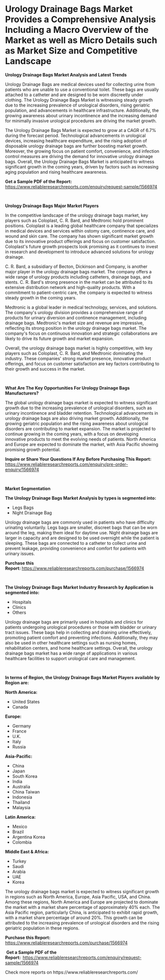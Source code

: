 <p><h1>Urology Drainage Bags Market Provides a Comprehensive Analysis Including a Macro Overview of the Market as well as Micro Details such as Market Size and Competitive Landscape</h1></p><p><strong>Urology Drainage Bags Market Analysis and Latest Trends</strong></p>
<p><p>Urology Drainage Bags are medical devices used for collecting urine from patients who are unable to use a conventional toilet. These bags are usually attached to a catheter and are designed to be worn discreetly under clothing. The Urology Drainage Bags Market is witnessing steady growth due to the increasing prevalence of urological disorders, rising geriatric population, and advancements in healthcare infrastructure. Additionally, the growing awareness about urinary incontinence and the increasing demand for minimally invasive urological procedures are driving the market growth.</p><p>The Urology Drainage Bags Market is expected to grow at a CAGR of 6.7% during the forecast period. Technological advancements in urological devices, increasing healthcare expenditure, and the rising adoption of disposable urology drainage bags are further boosting market growth. Moreover, the growing focus on patient comfort, convenience, and infection control measures are driving the demand for innovative urology drainage bags. Overall, the Urology Drainage Bags Market is anticipated to witness significant growth in the coming years, driven by factors such as increasing aging population and rising healthcare awareness.</p></p>
<p><strong>Get a Sample PDF of the Report:&nbsp;</strong> <a href="https://www.reliableresearchreports.com/enquiry/request-sample/1566974">https://www.reliableresearchreports.com/enquiry/request-sample/1566974</a></p>
<p>&nbsp;</p>
<p><strong>Urology Drainage Bags Major Market Players</strong></p>
<p><p>In the competitive landscape of the urology drainage bags market, key players such as Coloplast, C. R. Bard, and Medtronic hold prominent positions. Coloplast is a leading global healthcare company that specializes in medical devices and services within ostomy care, continence care, and wound and skin care. The company has shown significant market growth due to its innovative product offerings and focus on customer satisfaction. Coloplast's future growth prospects look promising as it continues to invest in research and development to introduce advanced solutions for urology drainage.</p><p>C. R. Bard, a subsidiary of Becton, Dickinson and Company, is another major player in the urology drainage bags market. The company offers a wide range of urology products including catheters, drainage bags, and stents. C. R. Bard's strong presence in the market can be attributed to its extensive distribution network and high-quality products. With a commitment to patient-centric care, the company is expected to witness steady growth in the coming years.</p><p>Medtronic is a global leader in medical technology, services, and solutions. The company's urology division provides a comprehensive range of products for urinary diversion and continence management, including drainage bags. Medtronic's market size and revenue are impressive, reflecting its strong position in the urology drainage bags market. The company's focus on continuous innovation and strategic collaborations are likely to drive its future growth and market expansion.</p><p>Overall, the urology drainage bags market is highly competitive, with key players such as Coloplast, C. R. Bard, and Medtronic dominating the industry. These companies' strong market presence, innovative product offerings, and focus on customer satisfaction are key factors contributing to their growth and success in the market.</p></p>
<p>&nbsp;</p>
<p><strong>What Are The Key Opportunities For Urology Drainage Bags Manufacturers?</strong></p>
<p><p>The global urology drainage bags market is expected to witness significant growth due to the increasing prevalence of urological disorders, such as urinary incontinence and bladder retention. Technological advancements in urology drainage bags are also driving market growth. Additionally, the growing geriatric population and the rising awareness about urological disorders are contributing to market expansion. The market is projected to continue growing in the coming years, with a focus on developing innovative products to meet the evolving needs of patients. North America and Europe are expected to dominate the market, with Asia Pacific showing promising growth potential.</p></p>
<p><strong>Inquire or Share Your Questions If Any Before Purchasing This Report:</strong> <a href="https://www.reliableresearchreports.com/enquiry/pre-order-enquiry/1566974">https://www.reliableresearchreports.com/enquiry/pre-order-enquiry/1566974</a></p>
<p>&nbsp;</p>
<p><strong>Market Segmentation</strong></p>
<p><strong>The Urology Drainage Bags Market Analysis by types is segmented into:</strong></p>
<p><ul><li>Legs Bags</li><li>Night Drainage Bag</li></ul></p>
<p><p>Urology drainage bags are commonly used in patients who have difficulty urinating voluntarily. Legs bags are smaller, discreet bags that can be worn around the leg, making them ideal for daytime use. Night drainage bags are larger in capacity and are designed to be used overnight while the patient is sleeping. These bags are connected to a catheter to collect urine and prevent leakage, providing convenience and comfort for patients with urinary issues.</p></p>
<p><strong>Purchase this Report:&nbsp;</strong><a href="https://www.reliableresearchreports.com/purchase/1566974">https://www.reliableresearchreports.com/purchase/1566974</a></p>
<p>&nbsp;</p>
<p><strong>The Urology Drainage Bags Market Industry Research by Application is segmented into:</strong></p>
<p><ul><li>Hospitals</li><li>Clinics</li><li>Others</li></ul></p>
<p><p>Urology drainage bags are primarily used in hospitals and clinics for patients undergoing urological procedures or those with bladder or urinary tract issues. These bags help in collecting and draining urine effectively, promoting patient comfort and preventing infections. Additionally, they may also be used in other healthcare settings such as nursing homes, rehabilitation centers, and home healthcare settings. Overall, the urology drainage bags market has a wide range of applications in various healthcare facilities to support urological care and management.</p></p>
<p>&nbsp;</p>
<p><strong>In terms of Region, the Urology Drainage Bags Market Players available by Region are:</strong></p>
<p>
    <p> <strong> North America: </strong>
        <ul>
            <li>United States</li>
            <li>Canada</li>
        </ul>
        </p> 
    <p> <strong> Europe: </strong>
        <ul>
            <li>Germany</li>
            <li>France</li>
            <li>U.K.</li>
            <li>Italy</li>
            <li>Russia</li>
        </ul>
        </p> 
    <p> <strong> Asia-Pacific: </strong>
        <ul>
            <li>China</li>
            <li>Japan</li>
            <li>South Korea</li>
            <li>India</li>
            <li>Australia</li>
            <li>China Taiwan</li>
            <li>Indonesia</li>
            <li>Thailand</li>
            <li>Malaysia</li>
        </ul>
        </p> 
    <p> <strong> Latin America: </strong>
        <ul>
            <li>Mexico</li>
            <li>Brazil</li>
            <li>Argentina Korea</li>
            <li>Colombia</li>
        </ul>
        </p> 
    <p> <strong> Middle East & Africa: </strong>
        <ul>
            <li>Turkey</li>
            <li>Saudi</li>
            <li>Arabia</li>
            <li>UAE</li>
            <li>Korea</li>
        </ul>
    </p>
    </p>
<p><p>The urology drainage bags market is expected to witness significant growth in regions such as North America, Europe, Asia Pacific, USA, and China. Among these regions, North America and Europe are projected to dominate the market with a market share percentage of approximately 40% each. The Asia Pacific region, particularly China, is anticipated to exhibit rapid growth, with a market share percentage of around 20%. This growth can be attributed to the increasing prevalence of urological disorders and the rising geriatric population in these regions.</p></p>
<p><strong>Purchase this Report: </strong><a href="https://www.reliableresearchreports.com/purchase/1566974">https://www.reliableresearchreports.com/purchase/1566974</a></p>
<p>&nbsp;<strong>Get a Sample PDF of the Report:&nbsp;&nbsp;</strong><a href="https://www.reliableresearchreports.com/enquiry/request-sample/1566974">https://www.reliableresearchreports.com/enquiry/request-sample/1566974</a></p>
<p><strong></strong></p>
<p>Check more reports on https://www.reliableresearchreports.com/</p>